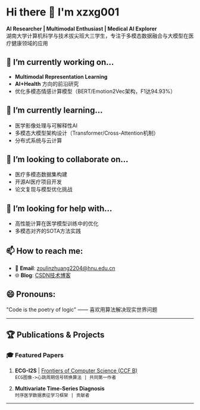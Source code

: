 # Hi there 👋 I'm xzxg001

**AI Researcher | Multimodal Enthusiast | Medical AI Explorer**  
湖南大学计算机科学与技术拔尖班大三学生，专注于多模态数据融合与大模型在医疗健康领域的应用

## 🔭 I’m currently working on...
- **Multimodal Representation Learning** 
- **AI+Health** 方向的前沿研究
- 优化多模态情感计算模型（BERT/Emotion2Vec架构，F1达94.93%）

## 🌱 I’m currently learning...
- 医学影像处理与可解释性AI
- 多模态大模型架构设计（Transformer/Cross-Attention机制）
- 分布式系统与云计算


## 👯 I’m looking to collaborate on...
- 医疗多模态数据集构建
- 开源AI医疗项目开发
- 论文复现与模型优化挑战

## 🤔 I’m looking for help with...
- 高性能计算在医学模型训练中的优化
- 多模态对齐的SOTA方法实践

## 📫 How to reach me:
- 📧 **Email**: zoulinzhuang2204@hnu.edu.cn  
- 🌐 **Blog**: [CSDN技术博客](https://blog.csdn.net/xzxg001)

## 😄 Pronouns:
"Code is the poetry of logic" —— 喜欢用算法解决现实世界问题

---

## 🏆 Publications & Projects
### 🎓 Featured Papers
1. **ECG-I2S** | [Frontiers of Computer Science (CCF B)](https://link.springer.com/article/10.1007/s11704-024-40990-x)  
   `ECG图像->心跳周期信号转换算法 | 共同第一作者`

2. **Multivariate Time-Series Diagnosis**  
   `时序医学数据表征学习框架 | 贡献者`

---

